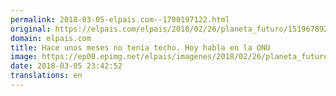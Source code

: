 ```yaml
---
permalink: 2018-03-05-elpais.com--1700197122.html
original: https://elpais.com/elpais/2018/02/26/planeta_futuro/1519678923_913146.html#?ref=rss&format=simple&link=link
domain: elpais.com
title: Hace unos meses no tenía techo. Hoy habla en la ONU
image: https://ep00.epimg.net/elpais/imagenes/2018/02/26/planeta_futuro/1519678923_913146_1519679925_rrss_normal.jpg
date: 2018-03-05 23:42:52
translations: en
---
```


